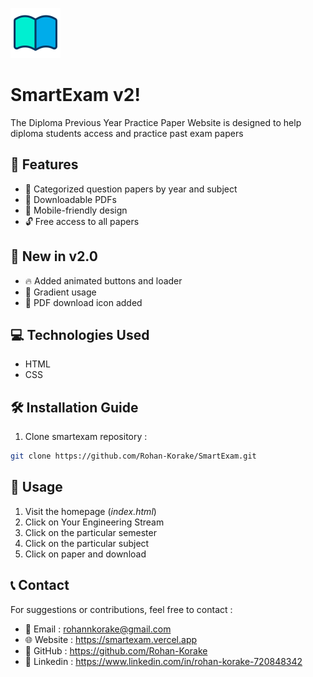 ![Logo](icons/logo.png)
# SmartExam v2!
The Diploma Previous Year Practice Paper Website is designed to help diploma students access and practice past exam papers

## 🚀 Features
- 📂 Categorized question papers by year and subject
- 📄 Downloadable PDFs
- 📱 Mobile-friendly design
- 🔓 Free access to all papers

## 🚀 New in v2.0
- 🔥 Added animated buttons and loader
- 🌈 Gradient usage
- 📄 PDF download icon added
  
##  💻 Technologies Used
- HTML
- CSS

## 🛠️ Installation Guide
1. Clone smartexam repository :
```bash
git clone https://github.com/Rohan-Korake/SmartExam.git
```

## 🔑 Usage
1. Visit the homepage (*index.html*)
2. Click on Your Engineering Stream
3. Click on the particular semester 
4. Click on the particular subject 
5. Click on paper and download 

## 📞 Contact
For suggestions or contributions, feel free to contact :
- 📧 Email : rohannkorake@gmail.com
- 🌐 Website : https://smartexam.vercel.app
- 📂 GitHub : https://github.com/Rohan-Korake
- 🔗 Linkedin : https://www.linkedin.com/in/rohan-korake-720848342
